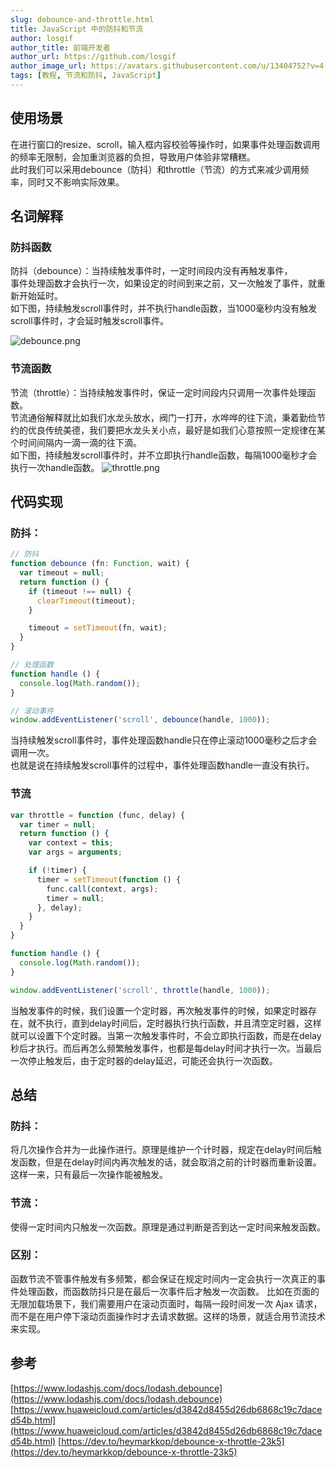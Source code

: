 ```yaml
---
slug: debounce-and-throttle.html
title: JavaScript 中的防抖和节流
author: losgif
author_title: 前端开发者
author_url: https://github.com/losgif
author_image_url: https://avatars.githubusercontent.com/u/13404752?v=4
tags: [教程, 节流和防抖, JavaScript]
---
```


## 使用场景

在进行窗口的resize、scroll，输入框内容校验等操作时，如果事件处理函数调用的频率无限制，会加重浏览器的负担，导致用户体验非常糟糕。  
此时我们可以采用debounce（防抖）和throttle（节流）的方式来减少调用频率，同时又不影响实际效果。

## 名词解释

### 防抖函数

防抖（debounce）：当持续触发事件时，一定时间段内没有再触发事件，  
事件处理函数才会执行一次，如果设定的时间到来之前，又一次触发了事件，就重新开始延时。  
如下图，持续触发scroll事件时，并不执行handle函数，当1000毫秒内没有触发scroll事件时，才会延时触发scroll事件。

![debounce.png](https://res-static.hc-cdn.cn/fms/img/6862e0a0a403e16445761f89e2966fb71603448561229)

### 节流函数

节流（throttle）：当持续触发事件时，保证一定时间段内只调用一次事件处理函数。  
节流通俗解释就比如我们水龙头放水，阀门一打开，水哗哗的往下流，秉着勤俭节约的优良传统美德，我们要把水龙头关小点，最好是如我们心意按照一定规律在某个时间间隔内一滴一滴的往下滴。  
如下图，持续触发scroll事件时，并不立即执行handle函数，每隔1000毫秒才会执行一次handle函数。
![throttle.png](https://res-static.hc-cdn.cn/fms/img/3d0c29700d9a89ef7d33a2d7ac2e9fb31603448561230)

## 代码实现

### 防抖：

```ts
// 防抖
function debounce (fn: Function, wait) {
  var timeout = null;
  return function () {
    if (timeout !== null) {
      clearTimeout(timeout);
    }

    timeout = setTimeout(fn, wait);
  }
}

// 处理函数
function handle () {
  console.log(Math.random());
}

// 滚动事件
window.addEventListener('scroll', debounce(handle, 1000));
```

当持续触发scroll事件时，事件处理函数handle只在停止滚动1000毫秒之后才会调用一次。  
也就是说在持续触发scroll事件的过程中，事件处理函数handle一直没有执行。

### 节流
```ts
var throttle = function (func, delay) {
  var timer = null;
  return function () {
    var context = this;
    var args = arguments;

    if (!timer) {
      timer = setTimeout(function () {
        func.call(context, args);
        timer = null;
      }, delay);
    }
  }
}

function handle () {
  console.log(Math.random());
}

window.addEventListener('scroll', throttle(handle, 1000));
```

当触发事件的时候，我们设置一个定时器，再次触发事件的时候，如果定时器存在，就不执行，直到delay时间后，定时器执行执行函数，并且清空定时器，这样就可以设置下个定时器。当第一次触发事件时，不会立即执行函数，而是在delay秒后才执行。而后再怎么频繁触发事件，也都是每delay时间才执行一次。当最后一次停止触发后，由于定时器的delay延迟，可能还会执行一次函数。

## 总结

### 防抖：
将几次操作合并为一此操作进行。原理是维护一个计时器，规定在delay时间后触发函数，但是在delay时间内再次触发的话，就会取消之前的计时器而重新设置。这样一来，只有最后一次操作能被触发。

### 节流：
使得一定时间内只触发一次函数。原理是通过判断是否到达一定时间来触发函数。

### 区别： 
函数节流不管事件触发有多频繁，都会保证在规定时间内一定会执行一次真正的事件处理函数，而函数防抖只是在最后一次事件后才触发一次函数。 比如在页面的无限加载场景下，我们需要用户在滚动页面时，每隔一段时间发一次 Ajax 请求，而不是在用户停下滚动页面操作时才去请求数据。这样的场景，就适合用节流技术来实现。

## 参考
[https://www.lodashjs.com/docs/lodash.debounce](https://www.lodashjs.com/docs/lodash.debounce)
[https://www.huaweicloud.com/articles/d3842d8455d26db6868c19c7daced54b.html](https://www.huaweicloud.com/articles/d3842d8455d26db6868c19c7daced54b.html)
[https://dev.to/heymarkkop/debounce-x-throttle-23k5](https://dev.to/heymarkkop/debounce-x-throttle-23k5)

